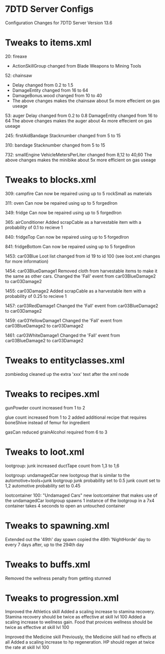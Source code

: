 # 7DTD Server Configs
Configuration Changes for 7DTD Server Version 13.6

# Tweaks to items.xml

20: fireaxe
  * ActionSkillGroup changed from Blade Weapons to Mining Tools
  
52: chainsaw
  * Delay changed from 0.2 to 1.5
  * DamageEntity changed from 16 to 64
  * DamageBonus.wood changed from 10 to 40
  * The above changes makes the chainsaw about 5x more effecient on gas useage
  
53: auger
  Delay changed from 0.2 to 0.8
  DamageEntity changed from 16 to 64
  The above changes makes the auger about 4x more effecient on gas useage
  
245: firstAidBandage
  Stacknumber changed from 5 to 15
  
310: bandage
  Stacknumber changed from 5 to 15
  
732: smallEngine
  VehicleMetersPerLiter changed from 8,12 to 40,60
  The above changes makes the minibike about 5x more efficient on gas useage
  
# Tweaks to blocks.xml

309: campfire
  Can now be repaired using up to 5 rockSmall as materials

311: oven
  Can now be repaired using up to 5 forgedIron
  
349: fridge
  Can now be repaired using up to 5 forgedIron
  
365: airConditioner
  Added scrapCable as a harvestable item with a probability of 0.1 to recieve 1
  
840: fridgeTop
  Can now be repaired using up to 5 forgedIron
  
841: fridgeBottom
  Can now be repaired using up to 5 forgedIron
  
1453: car03Blue
  Loot list changed from id 19 to id 100 (see loot.xml changes for more information)
  
1454: car03BlueDamage1
  Removed cloth from harvestable items to make it the same as other cars.
  Changed the 'Fall' event from car03BlueDamage2 to car03Damage2

1455: car03Damage2
  Added scrapCable as a harvestable item with a probability of 0.25 to recieve 1
  
1457: car03RedDamage1
  Changed the 'Fall' event from car03BlueDamage2 to car03Damage2
  
1459: car03YellowDamage1
  Changed the 'Fall' event from car03BlueDamage2 to car03Damage2
  
1461: car03WhiteDamage1
  Changed the 'Fall' event from car03BlueDamage2 to car03Damage2
  
# Tweaks to entityclasses.xml

zombiedog
  cleaned up the extra 'xxx' text after the xml node
  
# Tweaks to recipes.xml

gunPowder
  count increased from 1 to 2
  
glue
  count increased from 1 to 2
  added additional recipe that requires boneShive instead of femur for ingredient
  
gasCan
  reduced grainAlcohol required from 6 to 3
  
# Tweaks to loot.xml

lootgroup: junk
  increased ductTape count from 1,3 to 1,6
  
lootgroup: undamagedCar
  new lootgroup that is similar to the automotive+tools+junk lootgroup
  junk probability set to 0.5
  junk count set to 1,2
  automotive probability set to 0.45
  
lootcontainer 100: "Undamaged Cars"
  new lootcontainer that makes use of the undamagedCar lootgroup
  spawns 1 instance of the lootgroup in a 7x4 container
  takes 4 seconds to open an untouched container
  
# Tweaks to spawning.xml
  
Extended out the '49th' day spawn
  copied the 49th 'NightHorde' day to every 7 days after, up to the 294th day
  
# Tweaks to buffs.xml

Removed the wellness penalty from getting stunned

# Tweaks to progression.xml

Improved the Athletics skill
  Added a scaling increase to stamina recovery. Stamina recovery should be twice as effective at skill lvl 100
  Added a scaling increase to wellness gain. Food that provices wellness should be twice as effective at skill lvl 100
  
Improved the Medicine skill
  Previously, the Medicine skill had no effects at all
  Added a scaling increase to hp regeneration. HP should regen at twice the rate at skill lvl 100
